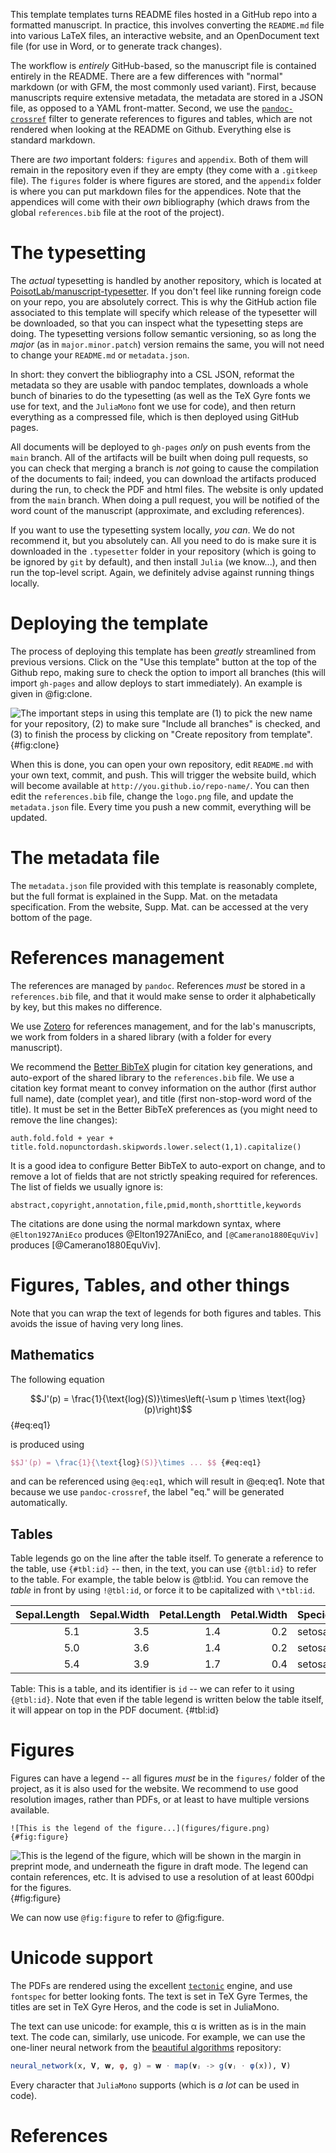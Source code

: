 This template templates turns README files hosted in a GitHub repo into a
formatted manuscript. In practice, this involves converting the `README.md` file
into various LaTeX files, an interactive website, and an OpenDocument text file
(for use in Word, or to generate track changes).

The workflow is *entirely* GitHub-based, so the manuscript file is contained
entirely in the README. There are a few differences with "normal" markdown (or
with GFM, the most commonly used variant). First, because manuscripts require
extensive metadata, the metadata are stored in a JSON file, as opposed to a YAML
front-matter. Second, we use the
[`pandoc-crossref`](https://github.com/lierdakil/pandoc-crossref) filter to
generate references to figures and tables, which are not rendered when looking
at the README on Github. Everything else is standard markdown.

There are *two* important folders: `figures` and `appendix`. Both of them will
remain in the repository even if they are empty (they come with a `.gitkeep`
file). The `figures` folder is where figures are stored, and the `appendix`
folder is where you can put markdown files for the appendices. Note that the
appendices will come with their *own* bibliography (which draws from the global
`references.bib` file at the root of the project).

# The typesetting

The *actual* typesetting is handled by another repository, which is located at
[PoisotLab/manuscript-typesetter](https://github.com/PoisotLab/manuscript-typesetter).
If you don't feel like running foreign code on your repo, you are absolutely
correct. This is why the GitHub action file associated to this template will
specify which release of the typesetter will be downloaded, so that you can
inspect what the typesetting steps are doing. The typesetting versions follow
semantic versioning, so as long the *major* (as in `major.minor.patch`) version
remains the same, you will not need to change your `README.md` or
`metadata.json`.

In short: they convert the bibliography into a CSL JSON, reformat the metadata
so they are usable with pandoc templates, downloads a whole bunch of binaries to
do the typesetting (as well as the TeX Gyre fonts we use for text, and the
`JuliaMono` font we use for code), and then return everything as a compressed
file, which is then deployed using GitHub pages.

All documents will be deployed to `gh-pages` *only* on push events from the
`main` branch. All of the artifacts will be built when doing pull requests, so
you can check that merging a branch is *not* going to cause the compilation of
the documents to fail; indeed, you can download the artifacts produced during
the run, to check the PDF and html files. The website is only updated from the
`main` branch. When doing a pull request, you will be notified of the word count
of the manuscript (approximate, and excluding references).

If you want to use the typesetting system locally, *you can*. We do not
recommend it, but you absolutely can. All you need to do is make sure it is
downloaded in the `.typesetter` folder in your repository (which is going to be
ignored by `git` by default), and then install `Julia` (we know...), and then
run the top-level script. Again, we definitely advise against running things
locally.

# Deploying the template

The process of deploying this template has been *greatly* streamlined from
previous versions. Click on the "Use this template" button at the top of the
Github repo, making sure to check the option to import all branches (this will
import `gh-pages` and allow deploys to start immediately). An example is given
in @fig:clone.

![The important steps in using this template are (1) to pick the new name for
your repository, (2) to make sure "Include all branches" is checked, and (3) to
finish the process by clicking on "Create repository from
template".](figures/how-to-clone.png){#fig:clone}

When this is done, you can open your own repository, edit `README.md` with your
own text, commit, and push. This will trigger the website build, which will
become available at `http://you.github.io/repo-name/`. You can then edit the
`references.bib` file, change the `logo.png` file, and update the
`metadata.json` file. Every time you push a new commit, everything will be
updated.

# The metadata file

The `metadata.json` file provided with this template is reasonably complete, but
the full format is explained in the Supp. Mat. on the metadata specification.
From the website, Supp. Mat. can be accessed at the very bottom of the page.
# References management

The references are managed by `pandoc`. References *must* be stored in a
`references.bib` file, and that it would make sense to order it alphabetically
by key, but this makes no difference.

We use [Zotero](https://www.zotero.org/) for references management, and for the
lab's manuscripts, we work from folders in a shared library (with a folder for
every manuscript).

We recommend the [Better BibTeX](https://retorque.re/zotero-better-bibtex/)
plugin for citation key generations, and auto-export of the shared library to
the `references.bib` file. We use a citation key format meant to convey
information on the author (first author full name), date (complet year), and
title (first non-stop-word word of the title). It must be set in the Better
BibTeX preferences as (you might need to remove the line changes):

~~~
auth.fold.fold + year + title.fold.nopunctordash.skipwords.lower.select(1,1).capitalize()
~~~

It is a good idea to configure Better BibTeX to auto-export on change, and to
remove a lot of fields that are not strictly speaking required for references.
The list of fields we usually ignore is:

~~~
abstract,copyright,annotation,file,pmid,month,shorttitle,keywords
~~~

The citations are done using the normal markdown syntax, where
`@Elton1927AniEco` produces @Elton1927AniEco, and `[@Camerano1880EquViv]`
produces [@Camerano1880EquViv].

# Figures, Tables, and other things

Note that you can wrap the text of legends for both figures and tables. This
avoids the issue of having very long lines.

## Mathematics

The following equation

$$J'(p) = \frac{1}{\text{log}(S)}\times\left(-\sum p \times \text{log}(p)\right)$$ {#eq:eq1}

is produced using

~~~latex
$$J'(p) = \frac{1}{\text{log}(S)}\times ... $$ {#eq:eq1}
~~~

and can be referenced using `@eq:eq1`, which will result in @eq:eq1. Note that
because we use `pandoc-crossref`, the label "eq." will be generated
automatically.

## Tables

Table legends go on the line after the table itself. To generate a reference to
the table, use `{#tbl:id}` -- then, in the text, you can use `{@tbl:id}` to
refer to the table. For example, the table below is @tbl:id. You can remove the
*table* in front by using `!@tbl:id`, or force it to be capitalized with
`\*tbl:id`.

| Sepal.Length | Sepal.Width | Petal.Length | Petal.Width | Species |
| -----------: | ----------: | -----------: | ----------: | :------ |
|          5.1 |         3.5 |          1.4 |         0.2 | setosa  |
|          5.0 |         3.6 |          1.4 |         0.2 | setosa  |
|          5.4 |         3.9 |          1.7 |         0.4 | setosa  |

Table: This is a table, and its identifier is `id` -- we can refer to it using
`{@tbl:id}`. Note that even if the table legend is written below the table
itself, it will appear on top in the PDF document. {#tbl:id}

# Figures

Figures can have a legend -- all figures *must* be in the `figures/` folder of
the project, as it is also used for the website. We recommend to use good
resolution images, rather than PDFs, or at least to have multiple versions
available.

~~~
![This is the legend of the figure...](figures/figure.png){#fig:figure}
~~~

![This is the legend of the figure, which will be shown in the margin in
preprint mode, and underneath the figure in draft mode. The legend can contain
references, etc. It is advised to use a resolution of at least 600dpi for the
figures.](figures/figure.png){#fig:figure}

We can now use `@fig:figure` to refer to @fig:figure.

# Unicode support

The PDFs are rendered using the excellent
[`tectonic`](https://tectonic-typesetting.github.io/en-US/) engine, and use
`fontspec` for better looking fonts. The text is set in TeX Gyre Termes, the
titles are set in TeX Gyre Heros, and the code is set in JuliaMono.

The text can use unicode: for example, this α is written as is in the main text.
The code can, similarly, use unicode. For example, we can use the one-liner
neural network from the [beautiful algorithms][ba] repository:

[ba]: (https://github.com/mossr/BeautifulAlgorithms.jl/blob/master/src/neural_network_one_liner.jl)

~~~ julia
neural_network(x, 𝐕, 𝐰, φ, g) = 𝐰 ⋅ map(𝐯ⱼ -> g(𝐯ⱼ ⋅ φ(x)), 𝐕)
~~~

Every character that `JuliaMono` supports (which is *a lot* can be used in
code).

# References
